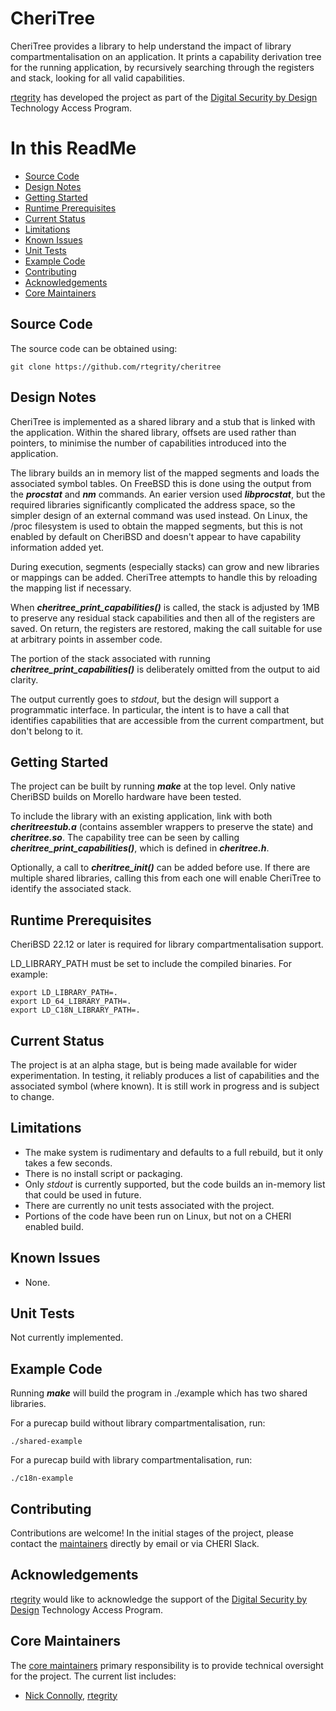 # CheriTree

CheriTree provides a library to help understand the impact of library compartmentalisation on an application. It prints a capability derivation tree for the running application, by recursively searching through the registers and stack, looking for all valid capabilities.

[rtegrity](https://rtegrity.com/) has developed the project as part of the [Digital Security by Design](https://www.dsbd.tech/) Technology Access Program.

# In this ReadMe

* [Source Code](#source)
* [Design Notes](#design)
* [Getting Started](#start)
* [Runtime Prerequisites](#prereq)
* [Current Status](#status)
* [Limitations](#limitations)
* [Known Issues](#issues)
* [Unit Tests](#unit)
* [Example Code](#examples)
* [Contributing](#contrib)
* [Acknowledgements](#acknowledge)
* [Core Maintainers](#core)

<a id="source"></a>
## Source Code

The source code can be obtained using:
~~~{.sh}
git clone https://github.com/rtegrity/cheritree
~~~

<a id="design"></a>
## Design Notes

CheriTree is implemented as a shared library and a stub that is linked with the application. Within the shared library, offsets are used rather than pointers, to minimise the number of capabilities introduced into the application.

The library builds an in memory list of the mapped segments and loads the associated symbol tables. On FreeBSD this is done using the output from the ___procstat___ and ___nm___ commands. An earier version used ___libprocstat___, but the required libraries significantly complicated the address space, so the simpler design of an external command was used instead. On Linux, the /proc filesystem is used to obtain the mapped segments, but this is not enabled by default on CheriBSD and doesn't appear to have capability information added yet.

During execution, segments (especially stacks) can grow and new libraries or mappings can be added. CheriTree attempts to handle this by reloading the mapping list if necessary.

When ___cheritree_print_capabilities()___ is called, the stack is adjusted by 1MB to preserve any residual stack capabilities and then all of the registers are saved. On return, the registers are restored, making the call suitable for use at arbitrary points in assember code.

The portion of the stack associated with running ___cheritree_print_capabilities()___ is deliberately omitted from the output to aid clarity.

The output currently goes to _stdout_, but the design will support a programmatic interface. In particular, the intent is to have a call that identifies capabilities that are accessible from the current compartment, but don't belong to it.

<a id="start"></a>
## Getting Started

The project can be built by running ___make___ at the top level. Only native CheriBSD builds on Morello hardware have been tested.

To include the library with an existing application, link with both ___cheritreestub.a___ (contains assembler wrappers to preserve the state) and ___cheritree.so___. The capability tree can be seen by calling ___cheritree_print_capabilities()___, which is defined in ___cheritree.h___.

Optionally, a call to ___cheritree_init()___ can be added before use. If there are multiple shared libraries, calling this from each one will enable CheriTree to identify the associated stack.

<a id="prereq"></a>
## Runtime Prerequisites

CheriBSD 22.12 or later is required for library compartmentalisation support.

LD_LIBRARY_PATH must be set to include the compiled binaries. For example:

~~~{.sh}
export LD_LIBRARY_PATH=.
export LD_64_LIBRARY_PATH=.
export LD_C18N_LIBRARY_PATH=.
~~~

<a id="status"></a>
## Current Status

The project is at an alpha stage, but is being made available for wider experimentation.
In testing, it reliably produces a list of capabilities and the associated symbol (where known).
It is still work in progress and is subject to change.

<a id="limitations"></a>
## Limitations

* The make system is rudimentary and defaults to a full rebuild, but it only takes a few seconds.
* There is no install script or packaging.
* Only _stdout_ is currently supported, but the code builds an in-memory list that could be used in future.
* There are currently no unit tests associated with the project.
* Portions of the code have been run on Linux, but not on a CHERI enabled build.

<a id="issues"></a>
## Known Issues

* None.

<a id="unit"></a>
## Unit Tests

Not currently implemented.

<a id="examples"></a>
## Example Code

Running ___make___ will build the program in ./example which has two shared libraries.

For a purecap build without library compartmentalisation, run:

~~~{.sh}
./shared-example
~~~

For a purecap build with library compartmentalisation, run:
~~~{.sh}
./c18n-example
~~~

<a id="contrib"></a>
## Contributing

Contributions are welcome! In the initial stages of the project, please contact the [maintainers](https://github.com/rtegrity/cheritree/blob/main/MAINTAINERS.md) directly by email or via CHERI Slack.

<a id="acknowledge"></a>
## Acknowledgements
[rtegrity](https://rtegrity.com/) would like to acknowledge the support of the [Digital Security by Design](https://www.dsbd.tech/) Technology Access Program.

<a id="core"></a>
## Core Maintainers

The [core maintainers](https://github.com/rtegrity/cheritree/blob/main/MAINTAINERS.md) primary responsibility is to provide technical oversight for the project. The current list includes:
* [Nick Connolly](https://github.com/nconnolly1), [rtegrity](https://rtegrity.com/)
